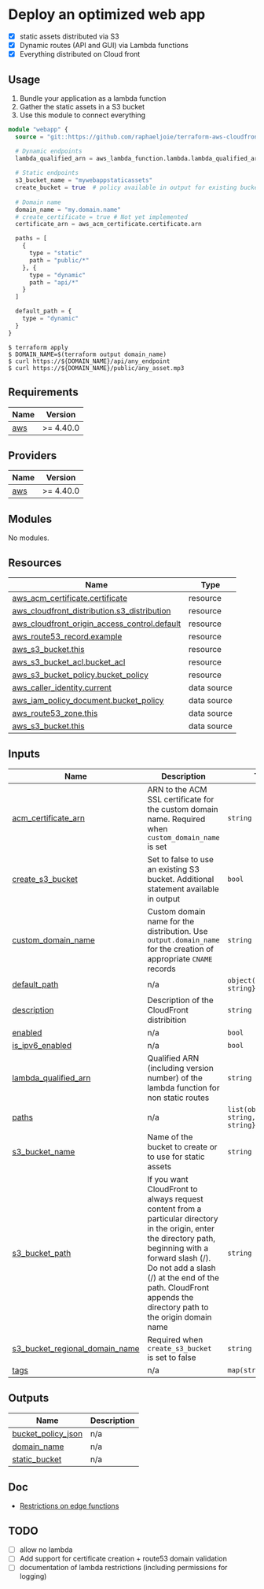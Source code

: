 # Deploy an optimized web app

* [x] static assets distributed via S3
* [x] Dynamic routes (API and GUI) via Lambda functions
* [x] Everything distributed on Cloud front

## Usage
1. Bundle your application as a lambda function
2. Gather the static assets in a S3 bucket
3. Use this module to connect everything

```tf
module "webapp" {
  source = "git::https://github.com/raphaeljoie/terraform-aws-cloudfront-webapp.git?ref=v0.1.1"

  # Dynamic endpoints
  lambda_qualified_arn = aws_lambda_function.lambda.lambda_qualified_arn
  
  # Static endpoints
  s3_bucket_name = "mywebappstaticassets"
  create_bucket = true  # policy available in output for existing buckets
  
  # Domain name
  domain_name = "my.domain.name"
  # create_certificate = true # Not yet implemented
  certificate_arn = aws_acm_certificate.certificate.arn

  paths = [
    {
      type = "static"
      path = "public/*"
    }, {
      type = "dynamic"
      path = "api/*"
    }
  ]

  default_path = {
    type = "dynamic"
  }
}
```

```shell
$ terraform apply
$ DOMAIN_NAME=$(terraform output domain_name)
$ curl https://${DOMAIN_NAME}/api/any_endpoint
$ curl https://${DOMAIN_NAME}/public/any_asset.mp3
```

<!-- BEGIN_TF_DOCS -->
## Requirements

| Name | Version |
|------|---------|
| <a name="requirement_aws"></a> [aws](#requirement\_aws) | >= 4.40.0 |

## Providers

| Name | Version |
|------|---------|
| <a name="provider_aws"></a> [aws](#provider\_aws) | >= 4.40.0 |

## Modules

No modules.

## Resources

| Name | Type |
|------|------|
| [aws_acm_certificate.certificate](https://registry.terraform.io/providers/hashicorp/aws/latest/docs/resources/acm_certificate) | resource |
| [aws_cloudfront_distribution.s3_distribution](https://registry.terraform.io/providers/hashicorp/aws/latest/docs/resources/cloudfront_distribution) | resource |
| [aws_cloudfront_origin_access_control.default](https://registry.terraform.io/providers/hashicorp/aws/latest/docs/resources/cloudfront_origin_access_control) | resource |
| [aws_route53_record.example](https://registry.terraform.io/providers/hashicorp/aws/latest/docs/resources/route53_record) | resource |
| [aws_s3_bucket.this](https://registry.terraform.io/providers/hashicorp/aws/latest/docs/resources/s3_bucket) | resource |
| [aws_s3_bucket_acl.bucket_acl](https://registry.terraform.io/providers/hashicorp/aws/latest/docs/resources/s3_bucket_acl) | resource |
| [aws_s3_bucket_policy.bucket_policy](https://registry.terraform.io/providers/hashicorp/aws/latest/docs/resources/s3_bucket_policy) | resource |
| [aws_caller_identity.current](https://registry.terraform.io/providers/hashicorp/aws/latest/docs/data-sources/caller_identity) | data source |
| [aws_iam_policy_document.bucket_policy](https://registry.terraform.io/providers/hashicorp/aws/latest/docs/data-sources/iam_policy_document) | data source |
| [aws_route53_zone.this](https://registry.terraform.io/providers/hashicorp/aws/latest/docs/data-sources/route53_zone) | data source |
| [aws_s3_bucket.this](https://registry.terraform.io/providers/hashicorp/aws/latest/docs/data-sources/s3_bucket) | data source |

## Inputs

| Name | Description | Type | Default | Required |
|------|-------------|------|---------|:--------:|
| <a name="input_acm_certificate_arn"></a> [acm\_certificate\_arn](#input\_acm\_certificate\_arn) | ARN to the ACM SSL certificate for the custom domain name. Required when `custom_domain_name` is set | `string` | `null` | no |
| <a name="input_create_s3_bucket"></a> [create\_s3\_bucket](#input\_create\_s3\_bucket) | Set to false to use an existing S3 bucket. Additional statement available in output | `bool` | `true` | no |
| <a name="input_custom_domain_name"></a> [custom\_domain\_name](#input\_custom\_domain\_name) | Custom domain name for the distribution. Use `output.domain_name` for the creation of appropriate `CNAME` records | `string` | `null` | no |
| <a name="input_default_path"></a> [default\_path](#input\_default\_path) | n/a | `object({type: string})` | n/a | yes |
| <a name="input_description"></a> [description](#input\_description) | Description of the CloudFront distribition | `string` | `null` | no |
| <a name="input_enabled"></a> [enabled](#input\_enabled) | n/a | `bool` | `true` | no |
| <a name="input_is_ipv6_enabled"></a> [is\_ipv6\_enabled](#input\_is\_ipv6\_enabled) | n/a | `bool` | `true` | no |
| <a name="input_lambda_qualified_arn"></a> [lambda\_qualified\_arn](#input\_lambda\_qualified\_arn) | Qualified ARN (including version number) of the lambda function for non static routes | `string` | n/a | yes |
| <a name="input_paths"></a> [paths](#input\_paths) | n/a | `list(object({path: string, type: string}))` | `[]` | no |
| <a name="input_s3_bucket_name"></a> [s3\_bucket\_name](#input\_s3\_bucket\_name) | Name of the bucket to create or to use for static assets | `string` | n/a | yes |
| <a name="input_s3_bucket_path"></a> [s3\_bucket\_path](#input\_s3\_bucket\_path) | If you want CloudFront to always request content from a particular directory in the origin, enter the directory path, beginning with a forward slash (/). Do not add a slash (/) at the end of the path. CloudFront appends the directory path to the origin domain name | `string` | `null` | no |
| <a name="input_s3_bucket_regional_domain_name"></a> [s3\_bucket\_regional\_domain\_name](#input\_s3\_bucket\_regional\_domain\_name) | Required when `create_s3_bucket` is set to false | `string` | `null` | no |
| <a name="input_tags"></a> [tags](#input\_tags) | n/a | `map(string)` | `{}` | no |

## Outputs

| Name | Description |
|------|-------------|
| <a name="output_bucket_policy_json"></a> [bucket\_policy\_json](#output\_bucket\_policy\_json) | n/a |
| <a name="output_domain_name"></a> [domain\_name](#output\_domain\_name) | n/a |
| <a name="output_static_bucket"></a> [static\_bucket](#output\_static\_bucket) | n/a |
<!-- END_TF_DOCS -->

## Doc
* [Restrictions on edge functions](https://docs.aws.amazon.com/AmazonCloudFront/latest/DeveloperGuide/edge-functions-restrictions.html)

## TODO
- [ ] allow no lambda
- [ ] Add support for certificate creation + route53 domain validation
- [ ] documentation of lambda restrictions (including permissions for logging)
